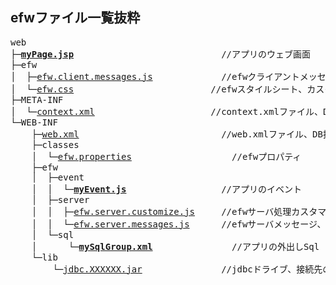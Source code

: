 <H2>efwファイル一覧抜粋</H2>
<pre>
web
├─<b><a href="file_list/myPage.jsp.md">myPage.jsp</a></b>							&nbsp;//アプリのウェブ画面
├─efw
│  ├─<a href="../../../release%20with%20sample/web%20application/efw/efw.client.messages.js">efw.client.messages.js</a>				//efwクライアントメッセージ、カスタマイズ可能
│  └─<a href="file_list/efw.css.md">efw.css</a>							&nbsp;//efwスタイルシート、カスタマイズ可能
├─META-INF
│  └─<a href="file_list/context.xml.md">context.xml</a>						&nbsp;//context.xmlファイル、DB接続を定義する
└─WEB-INF
    ├─<a href="file_list/web.xml.md">web.xml</a>						&nbsp;&nbsp;&nbsp;//web.xmlファイル、DB接続のの引用を定義する
    ├─classes
    │  └─<a href="file_list/efw.properties.md">efw.properties</a>					//efwプロパティ
    ├─efw
    │  ├─event
    │  │  └─<b><a href="file_list/myEvent.js.md">myEvent.js</a></b>					&nbsp;//アプリのイベント
    │  ├─server
    │  │  ├─<a href="file_list/efw.server.customize.js.md">efw.server.customize.js</a>	&nbsp;&nbsp;&nbsp;//efwサーバ処理カスタマイズファイル
    │  │  └─<a href="file_list/efw.server.messages.js.md">efw.server.messages.js</a>	&nbsp;&nbsp;//efwサーバメッセージ、カスタマイズ可能
    │  └─sql
    │      └─<b><a href="file_list/mySqlGroup.xml.md">mySqlGroup.xml</a></b>			&nbsp;&nbsp;&nbsp;//アプリの外出しSql
    └─lib
        └─<a href="file_list/jdbc.XXXXXX.jar.md">jdbc.XXXXXX.jar</a>			&nbsp;&nbsp;&nbsp;//jdbcドライブ、接続先のDB種類とバージョンによる
</pre>
